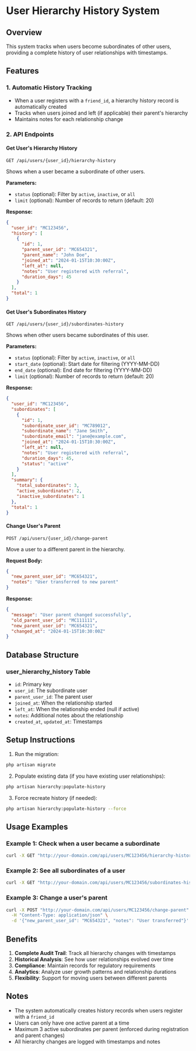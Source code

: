 # User Hierarchy History System

## Overview
This system tracks when users become subordinates of other users, providing a complete history of user relationships with timestamps.

## Features

### 1. Automatic History Tracking
- When a user registers with a `friend_id`, a hierarchy history record is automatically created
- Tracks when users joined and left (if applicable) their parent's hierarchy
- Maintains notes for each relationship change

### 2. API Endpoints

#### Get User's Hierarchy History
```
GET /api/users/{user_id}/hierarchy-history
```
Shows when a user became a subordinate of other users.

**Parameters:**
- `status` (optional): Filter by `active`, `inactive`, or `all`
- `limit` (optional): Number of records to return (default: 20)

**Response:**
```json
{
  "user_id": "MC123456",
  "history": [
    {
      "id": 1,
      "parent_user_id": "MC654321",
      "parent_name": "John Doe",
      "joined_at": "2024-01-15T10:30:00Z",
      "left_at": null,
      "notes": "User registered with referral",
      "duration_days": 45
    }
  ],
  "total": 1
}
```

#### Get User's Subordinates History
```
GET /api/users/{user_id}/subordinates-history
```
Shows when other users became subordinates of this user.

**Parameters:**
- `status` (optional): Filter by `active`, `inactive`, or `all`
- `start_date` (optional): Start date for filtering (YYYY-MM-DD)
- `end_date` (optional): End date for filtering (YYYY-MM-DD)
- `limit` (optional): Number of records to return (default: 20)

**Response:**
```json
{
  "user_id": "MC123456",
  "subordinates": [
    {
      "id": 1,
      "subordinate_user_id": "MC789012",
      "subordinate_name": "Jane Smith",
      "subordinate_email": "jane@example.com",
      "joined_at": "2024-01-15T10:30:00Z",
      "left_at": null,
      "notes": "User registered with referral",
      "duration_days": 45,
      "status": "active"
    }
  ],
  "summary": {
    "total_subordinates": 3,
    "active_subordinates": 2,
    "inactive_subordinates": 1
  },
  "total": 1
}
```

#### Change User's Parent
```
POST /api/users/{user_id}/change-parent
```
Move a user to a different parent in the hierarchy.

**Request Body:**
```json
{
  "new_parent_user_id": "MC654321",
  "notes": "User transferred to new parent"
}
```

**Response:**
```json
{
  "message": "User parent changed successfully",
  "old_parent_user_id": "MC111111",
  "new_parent_user_id": "MC654321",
  "changed_at": "2024-01-15T10:30:00Z"
}
```

## Database Structure

### user_hierarchy_history Table
- `id`: Primary key
- `user_id`: The subordinate user
- `parent_user_id`: The parent user
- `joined_at`: When the relationship started
- `left_at`: When the relationship ended (null if active)
- `notes`: Additional notes about the relationship
- `created_at`, `updated_at`: Timestamps

## Setup Instructions

1. Run the migration:
```bash
php artisan migrate
```

2. Populate existing data (if you have existing user relationships):
```bash
php artisan hierarchy:populate-history
```

3. Force recreate history (if needed):
```bash
php artisan hierarchy:populate-history --force
```

## Usage Examples

### Example 1: Check when a user became a subordinate
```bash
curl -X GET "http://your-domain.com/api/users/MC123456/hierarchy-history"
```

### Example 2: See all subordinates of a user
```bash
curl -X GET "http://your-domain.com/api/users/MC123456/subordinates-history?status=active"
```

### Example 3: Change a user's parent
```bash
curl -X POST "http://your-domain.com/api/users/MC123456/change-parent" \
  -H "Content-Type: application/json" \
  -d '{"new_parent_user_id": "MC654321", "notes": "User transferred"}'
```

## Benefits

1. **Complete Audit Trail**: Track all hierarchy changes with timestamps
2. **Historical Analysis**: See how user relationships evolved over time
3. **Compliance**: Maintain records for regulatory requirements
4. **Analytics**: Analyze user growth patterns and relationship durations
5. **Flexibility**: Support for moving users between different parents

## Notes

- The system automatically creates history records when users register with a `friend_id`
- Users can only have one active parent at a time
- Maximum 3 active subordinates per parent (enforced during registration and parent changes)
- All hierarchy changes are logged with timestamps and notes 